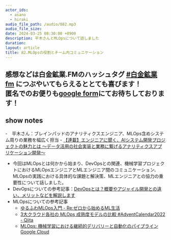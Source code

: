 ```yaml
---
actor_ids:
  - asano
  - hiraki
audio_file_path: /audio/082.mp3
audio_file_size: 
date: 2024-03-25 08:30:00 +0900
description: 平木さんとMLOpsについて話しました 
duration: 
layout: article
title: 82.MLOpsの役割とチーム内コミュニケーション
---
```

感想などは白金鉱業.FMのハッシュタグ [#白金鉱業fm](https://twitter.com/search?q=%23%E7%99%BD%E9%87%91%E9%89%B1%E6%A5%ADfm&src=typed_query) につぶやいてもらえるととても喜びます！  
匿名でのお便りも[google form](https://forms.gle/pRVNhjrhk8F88T228)にてお待ちしております！  
---

## show notes
 -　平木さん：ブレインパッドのアナリティクスエンジニア、MLOps含めシステム周りの業務を幅広く担当
    - [【連載】エンジニアに聞く、AIシステム開発プロジェクトの魅力とは ～データ活用の社会実装と業務に繋げるアナリティクスアプリケーション開発～](https://blog.brainpad.co.jp/entry/2023/06/08/161721)
 - 今回はMLOpsとは何かから始まり、DevOpsとの関連、機械学習プロジェクトにおけるMLOpsエンジニアとMLエンジニア間のコミュニケーション、MLOpsの実践における具体的な課題と解決策、MLエンジニアとの協力の重要性について話しました。
 - DevOpsについての参考記事：[DevOpsとは？概要やアジャイル開発との違い、メリットなどを解説します](https://pfs.nifcloud.com/navi/tech/devops.htm)
 - MLOpsについての参考記事
    - [ゆるふわMLOps入門 - Re:ゼロから始めるML生活](https://www.nogawanogawa.com/entry/mlops)
    - [3大クラウド各社の MLOps 成熟度モデルの比較 #AdventCalendar2022 - Qiita](https://qiita.com/TaigoKuriyama/items/23005e29febd59ba2aa5)
    - [MLOps: 機械学習における継続的デリバリーと自動化のパイプライン Google Cloud](https://cloud.google.com/architecture/mlops-continuous-delivery-and-automation-pipelines-in-machine-learning?hl=ja)